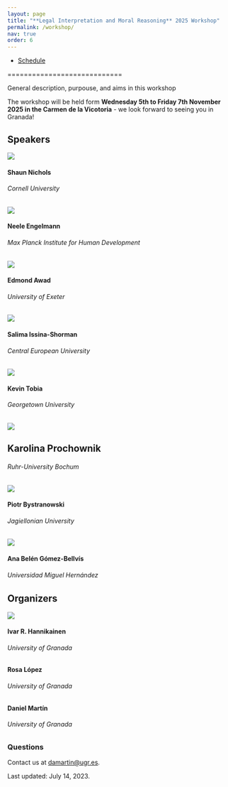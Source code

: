```yaml
---
layout: page
title: "**Legal Interpretation and Moral Reasoning** 2025 Workshop"
permalink: /workshop/
nav: true
order: 6
---
```


- [Schedule](/schedule/)

============================

General description, purpouse, and aims in this workshop

The workshop will be held form **Wednesday 5th to Friday 7th November 2025 in the Carmen de la Vicotoria** - we look forward to seeing you in Granada!

## **Speakers**

![](/assets/img/workshop/nichols.jpg)

#### Shaun Nichols

###### Cornell University

[](https://sites.google.com/view/shaunbnichols/home "Website")

![](/assets/img/workshop/neele.jpeg)

#### Neele Engelmann

###### Max Planck Institute for Human Development

[](https://www.neeleengelmann.com "Website")

![](/assets/img/workshop/awad.png)

#### Edmond Awad

###### University of Exeter

[](https://www.edmondawad.me "Website")

![](/assets/img/workshop/salima.jpeg)

#### Salima Issina-Shorman

###### Central European University

[](https://cognitivescience.ceu.edu/people/salima-issina-shorman "Website")

![](/assets/img/workshop/tobia.jpg)

#### Kevin Tobia

###### Georgetown University

[](https://www.law.georgetown.edu/faculty/kevin-tobia/ "Website")

![](/assets/img/workshop/karolina.jpg)

## Karolina Prochownik

###### Ruhr-University Bochum

![](/assets/img/workshop/piotr.jpeg)

#### Piotr Bystranowski

###### Jagiellonian University

[](https://holdenlee.github.io "Website")

![](/assets/img/workshop/ana.jpeg)

#### Ana Belén Gómez-Bellvís

###### Universidad Miguel Hernández

[](https://www.linkedin.com/in/ana-belén-gómez-bellvís-99493921b/ "Website")

## Organizers

![](/assets/img/ivar.png)

#### Ivar R. Hannikainen

###### University of Granada

[](<[Website](/people/)> "Website")

[](/assets/img/rosa.jpeg)

#### Rosa López

###### University of Granada

[](<[Website](/people/)> "Website")

[](/assets/img/dani.png)

#### Daniel Martín

###### University of Granada

[](<[Website](/people/)> "Website")

### Questions

Contact us at [damartin@ugr.es](mailto:damartin@ugr.es).

Last updated: July 14, 2023.
